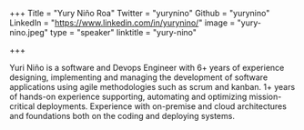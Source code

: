 +++
Title = "Yury Niño Roa"
Twitter = "yurynino"
Github = "yurynino"
LinkedIn = "https://www.linkedin.com/in/yurynino/"
image = "yury-nino.jpeg"
type = "speaker"
linktitle = "yury-nino"

+++

Yuri Niño is a software and Devops Engineer with 6+ years of experience designing, implementing and managing the development of software applications using agile methodologies such as scrum and kanban. 1+ years of hands-on experience supporting, automating and optimizing mission-critical deployments. Experience with on-premise and cloud architectures and foundations both on the coding and deploying systems.
